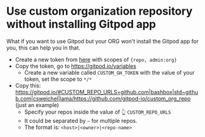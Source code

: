 # Use custom organization repository without installing Gitpod app

What if you want to use Gitpod but your ORG won't install the Gitpod app for you, this can help you in that.

- Create a new token from [here](https://github.com/settings/tokens/new) with scopes of `{repo, admin:org}`
- Copy the token, go to https://gitpod.io/variables
  - Create a new variable called `CUSTOM_GH_TOKEN` with the value of your token, set the scope to `*/*`
- Copy this: https://gitpod.io/#CUSTOM_REPO_URLS=github.com|bashbox|std~github.com|csweichel|lama/https://github.com/gitpod-io/custom_org_repo (just an example)
  - Specify your repos inside the value of 👆 `CUSTOM_REPO_URLS`
  - It could be separated by `~` for multiple repos.
  - The format is: `<host>|<owner>|<repo-name>`
